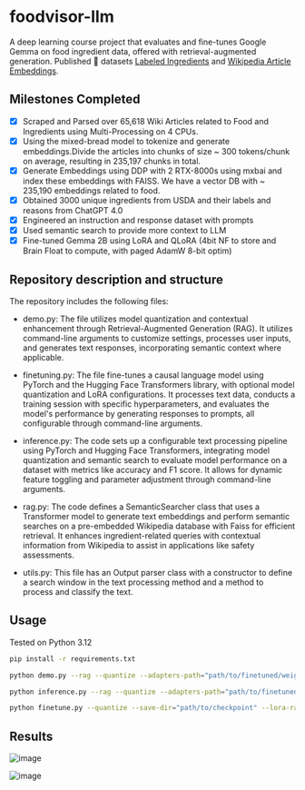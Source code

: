 # foodvisor-llm
A deep learning course project that evaluates and fine-tunes Google Gemma on food ingredient data, offered with retrieval-augmented generation.
Published 🤗 datasets [Labeled Ingredients](https://huggingface.co/datasets/foodvisor-nyu/labeled-food-ingredients) and [Wikipedia Article Embeddings](https://huggingface.co/datasets/foodvisor-nyu/mxbai-wikipedia-ingredients-embed).

## Milestones Completed 
- [x] Scraped and Parsed over 65,618 Wiki Articles related to Food and Ingredients using Multi-Processing on 4 CPUs.
- [x] Using the mixed-bread model to tokenize and generate embeddings.Divide the articles into chunks of size ~ 300 tokens/chunk on average, resulting in 235,197 chunks in total.
- [x] Generate Embeddings using DDP with 2 RTX-8000s using mxbai and index these embeddings with FAISS. We have a vector DB with ~ 235,190 embeddings related to food.
- [x] Obtained 3000 unique ingredients from USDA and their labels and reasons from ChatGPT 4.0
- [x] Engineered an instruction and response dataset with prompts
- [x] Used semantic search to provide more context to LLM
- [x] Fine-tuned Gemma 2B using LoRA and QLoRA (4bit NF to store and Brain Float to compute, with paged AdamW 8-bit optim)

## Repository description and structure 

The repository includes the following files:

* demo.py:
The file utilizes model quantization and contextual enhancement through Retrieval-Augmented Generation (RAG). It utilizes command-line arguments to customize settings, processes user inputs, and generates text responses, incorporating semantic context where applicable.
    
* finetuning.py:
The file fine-tunes a causal language model using PyTorch and the Hugging Face Transformers library, with optional model quantization and LoRA configurations. It processes text data, conducts a training session with specific hyperparameters, and evaluates the model's performance by generating responses to prompts, all configurable through command-line arguments.
    
* inference.py:
The code sets up a configurable text processing pipeline using PyTorch and Hugging Face Transformers, integrating model quantization and semantic search to evaluate model performance on a dataset with metrics like accuracy and F1 score. It allows for dynamic feature toggling and parameter adjustment through command-line arguments.
    
* rag.py:
The code defines a SemanticSearcher class that uses a Transformer model to generate text embeddings and perform semantic searches on a pre-embedded Wikipedia database with Faiss for efficient retrieval. It enhances ingredient-related queries with contextual information from Wikipedia to assist in applications like safety assessments.
    
* utils.py:
This file has an Output parser class with a constructor to define a search window in the text processing method and a method to process and classify the text. 


## Usage
Tested on Python 3.12
```bash
pip install -r requirements.txt
```
```bash
python demo.py --rag --quantize --adapters-path="path/to/finetuned/weights" --batch-size=32 --max-new-tokens=32
```
```bash
python inference.py --rag --quantize --adapters-path="path/to/finetuned/weights" --batch-size=32 --max-new-tokens=32
```
```bash
python finetune.py --quantize --save-dir="path/to/checkpoint" --lora-rank=32 --max-new-tokens=32
```
## Results
![image](https://github.com/NeuralFlux/foodvisor-llm/assets/116789851/c11e099a-27e8-49b3-96c1-3b2109707ef1)

![image](https://github.com/NeuralFlux/foodvisor-llm/assets/116789851/132721e1-febd-4de8-9f54-de13e4ff53ab)




